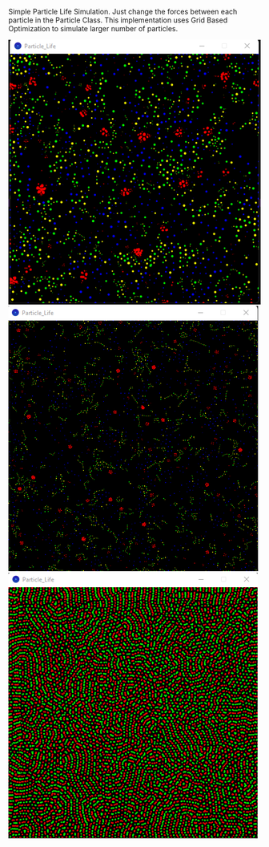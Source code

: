 Simple Particle Life Simulation. Just change the forces between each particle in the Particle Class. This implementation uses Grid Based Optimization to simulate larger number of particles. 

![](Particle_Life_ScreenShot.png) ![](Particle_Life_ScreenShot2.png) ![](Particle_Life_ScreenShot3.png)

